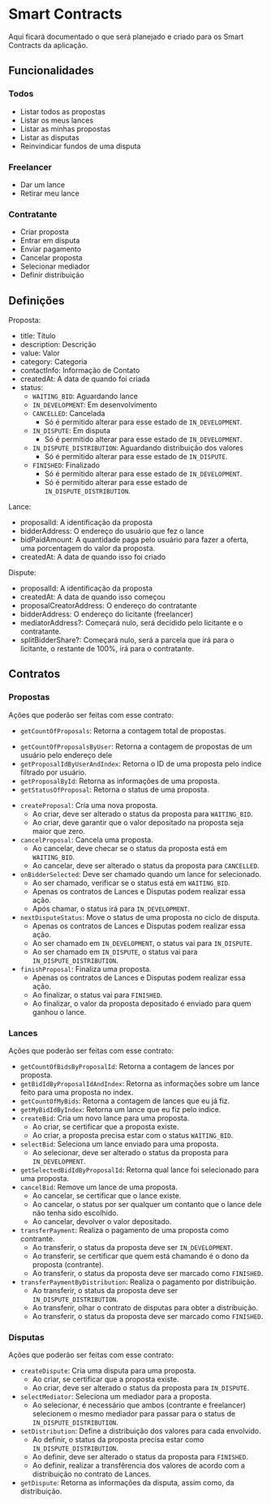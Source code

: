 # Smart Contracts

Aqui ficará documentado o que será planejado e criado para os Smart Contracts da aplicação.

## Funcionalidades

### Todos

- Listar todos as propostas
- Listar os meus lances
- Listar as minhas propostas
- Listar as disputas
- Reinvindicar fundos de uma disputa

### Freelancer

- Dar um lance
- Retirar meu lance

### Contratante

- Criar proposta
- Entrar em disputa
- Enviar pagamento
- Cancelar proposta
- Selecionar mediador
- Definir distribuição

## Definições

Proposta:

- title: Título
- description: Descrição
- value: Valor
- category: Categoria
- contactInfo: Informação de Contato
- createdAt: A data de quando foi criada
- status:
  - `WAITING_BID`: Aguardando lance
  - `IN_DEVELOPMENT`: Em desenvolvimento
  - `CANCELLED`: Cancelada
    - Só é permitido alterar para esse estado de `IN_DEVELOPMENT`.
  - `IN_DISPUTE`: Em disputa
    - Só é permitido alterar para esse estado de `IN_DEVELOPMENT`.
  - `IN_DISPUTE_DISTRIBUTION`: Aguardando distribuição dos valores
    - Só é permitido alterar para esse estado de `IN_DISPUTE`.
  - `FINISHED`: Finalizado
    - Só é permitido alterar para esse estado de `IN_DEVELOPMENT`.
    - Só é permitido alterar para esse estado de `IN_DISPUTE_DISTRIBUTION`.

Lance:

- proposalId: A identificação da proposta
- bidderAddress: O endereço do usuário que fez o lance
- bidPaidAmount: A quantidade paga pelo usuário para fazer a oferta, uma porcentagem do valor da proposta.
- createdAt: A data de quando isso foi criado

Dispute:

- proposalId: A identificação da proposta
- createdAt: A data de quando isso começou
- proposalCreatorAddress: O endereço do contratante
- bidderAddress: O endereço do licitante (freelancer)
- mediatorAddress?: Começará nulo, será decidido pelo licitante e o contratante.
- splitBidderShare?: Começará nulo, será a parcela que irá para o licitante, o restante de 100%, irá para o contratante.

## Contratos

### Propostas

Ações que poderão ser feitas com esse contrato:

- `getCountOfProposals`: Retorna a contagem total de propostas.

[//]: # (Talvez não seja necessário porque eu usarei a estrutura de dados https://docs.openzeppelin.com/contracts/4.x/api/utils#EnumerableMap)

[//]: # (- `getIndexOfProposalByAddress`: Retorna o indice de uma proposta na lista pelo endereço da proposta.)

- `getCountOfProposalsByUser`: Retorna a contagem de propostas de um usuário pelo endereço dele
- `getProposalIdByUserAndIndex`: Retorna o ID de uma proposta pelo indice filtrado por usuário.
- `getProposalById`: Retorna as informações de uma proposta.
- `getStatusOfProposal`: Retorna o status de uma proposta.

[//]: # (Talvez não seja necessário porque eu usarei a estrutura de dados https://docs.openzeppelin.com/contracts/4.x/api/utils#EnumerableMap)

[//]: # (- `getIndexOfMyProposalByAddress`: Retorna o indice de uma proposta pelo endereço da proposta.)

- `createProposal`: Cria uma nova proposta.
  - Ao criar, deve ser alterado o status da proposta para `WAITING_BID`.
  - Ao criar, deve garantir que o valor depositado na proposta seja maior que zero.
- `cancelProposal`: Cancela uma proposta.
  - Ao cancelar, deve checar se o status da proposta está em `WAITING_BID`. 
  - Ao cancelar, deve ser alterado o status da proposta para `CANCELLED`.
- `onBidderSelected`: Deve ser chamado quando um lance for selecionado.
  - Ao ser chamado, verificar se o status está em `WAITING_BID`.
  - Apenas os contratos de Lances e Disputas podem realizar essa ação.
  - Após chamar, o status irá para `IN_DEVELOPMENT`.
- `nextDisputeStatus`: Move o status de uma proposta no ciclo de disputa.
  - Apenas os contratos de Lances e Disputas podem realizar essa ação.
  - Ao ser chamado em `IN_DEVELOPMENT`, o status vai para `IN_DISPUTE`.
  - Ao ser chamado em `IN_DISPUTE`, o status vai para `IN_DISPUTE_DISTRIBUTION`.
- `finishProposal`: Finaliza uma proposta.
  - Apenas os contratos de Lances e Disputas podem realizar essa ação.
  - Ao finalizar, o status vai para `FINISHED`.
  - Ao finalizar, o valor da proposta depositado é enviado para quem ganhou o lance.
### Lances

Ações que poderão ser feitas com esse contrato:

- `getCountOfBidsByProposalId`: Retorna a contagem de lances por proposta.
- `getBidIdByProposalIdAndIndex`: Retorna as informações sobre um lance feito para uma proposta no index.
- `getCountOfMyBids`: Retorna a contagem de lances que eu já fiz.
- `getMyBidIdByIndex`: Retorna um lance que eu fiz pelo indice.
- `createBid`: Cria um novo lance para uma proposta.
  - Ao criar, se certificar que a proposta existe.
  - Ao criar, a proposta precisa estar com o status `WAITING_BID`.
- `selectBid`: Seleciona um lance enviado para uma proposta.
  - Ao selecionar, deve ser alterado o status da proposta para `IN_DEVELOPMENT`.
- `getSelectedBidIdByProposalId`: Retorna qual lance foi selecionado para uma proposta.
- `cancelBid`: Remove um lance de uma proposta.
  - Ao cancelar, se certificar que o lance existe.
  - Ao cancelar, o status por ser qualquer um contanto que o lance dele não tenha sido escolhido.
  - Ao cancelar, devolver o valor depositado.
- `transferPayment`: Realiza o pagamento de uma proposta como contrante.
  - Ao transferir, o status da proposta deve ser `IN_DEVELOPMENT`.
  - Ao transferir, se certificar que quem está chamando é o dono da proposta (contrante).
  - Ao transferir, o status da proposta deve ser marcado como `FINISHED`.
- `transferPaymentByDistribution`: Realiza o pagamento por distribuição.
  - Ao transferir, o status da proposta deve ser `IN_DISPUTE_DISTRIBUTION`.
  - Ao transferir, olhar o contrato de disputas para obter a distribuição.
  - Ao transferir, o status da proposta deve ser marcado como `FINISHED`.

### Disputas

Ações que poderão ser feitas com esse contrato:

- `createDispute`: Cria uma disputa para uma proposta.
  - Ao criar, se certificar que a proposta existe.
  - Ao criar, deve ser alterado o status da proposta para `IN_DISPUTE`.
- `selectMediator`: Seleciona um mediador para a proposta.
  - Ao selecionar, é necessário que ambos (contrante e freelancer) selecionem o mesmo mediador para passar para o status de `IN_DISPUTE_DISTRIBUTION`.
- `setDistribution`: Define a distribuição dos valores para cada envolvido.
  - Ao definir, o status da proposta precisa estar como `IN_DISPUTE_DISTRIBUTION`.
  - Ao definir, deve ser alterado o status da proposta para `FINISHED`.
  - Ao definir, realizar a transfêrencia dos valores de acordo com a distribuição no contrato de Lances.
- `getDispute`: Retorna as informações da disputa, assim como, da distribuição.
